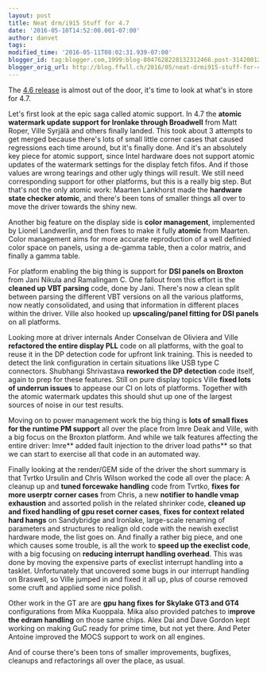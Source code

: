 ```yaml
---
layout: post
title: Neat drm/i915 Stuff for 4.7
date: '2016-05-10T14:52:00.001-07:00'
author: danvet
tags: 
modified_time: '2016-05-11T08:02:31.939-07:00'
blogger_id: tag:blogger.com,1999:blog-8047628228132312466.post-3142001204592303032
blogger_orig_url: http://blog.ffwll.ch/2016/05/neat-drmi915-stuff-for-47.html
---
```


The [4.6 release](/2016/03/neat-drmi915-stuff-for-46.html)
is almost out of the door, it's time to look at what's in store for 4.7.

<!--more-->

Let's first look at the epic saga called atomic support. In 4.7 the **atomic
watermark update support for Ironlake through Broadwell** from Matt Roper,
Ville Syrjälä and others finally landed. This took about 3 attempts to get
merged because there's lots of small little corner cases that caused regressions
each time around, but it's finally done. And it's an absolutely key piece for
atomic support, since Intel hardware does not support atomic updates of the
watermark settings for the display fetch fifos. And if those values are wrong
tearings and other ugly things will result. We still need corresponding support
for other platforms, but this is a really big step. But that's not the only
atomic work: Maarten Lankhorst made the **hardware state checker atomic**,
and there's been tons of smaller things all over to move the driver towards the
shiny new.

Another big feature on the display side is **color management**, implemented
by Lionel Landwerlin, and then fixes to make it fully **atomic** from
Maarten. Color management aims for more accurate reproduction of a well definied
color space on panels, using a de-gamma table, then a color matrix, and finally
a gamma table.

For platform enabling the big thing is support for **DSI panels on Broxton**
from Jani Nikula and Ramalingam C. One fallout from this effort is the
**cleaned up VBT parsing** code, done by Jani. There's now a clean split
between parsing the different VBT versions on all the various platforms, now
neatly consolidated, and using that information in different places within the
driver. Ville also hooked up **upscaling/panel fitting for DSI panels** on
all platforms.

Looking more at driver internals Ander Conselvan de Oliviera and Ville
**refactored the entire display PLL** code on all platforms, with the goal to
reuse it in the DP detection code for upfront link training. This is needed to
detect the link configuration in certain situations like USB type C connectors.
Shubhangi Shrivastava **reworked the DP detection** code itself, again to
prep for these features. Still on pure display topics Ville **fixed lots of
underrun issues** to appease our CI on lots of platforms. Together with the
atomic watermark updates this should shut up one of the largest sources of noise
in our test results.

Moving on to power management work the big thing is **lots of small fixes for
the runtime PM support** all over the place from Imre Deak and Ville, with a
big focus on the Broxton platform. And while we talk features affecting the
entire driver: Imre** added fault injection to the driver load paths** so
that we can start to exercise all that code in an automated way.

Finally looking at the render/GEM side of the driver the short summary is that
Tvrtko Ursulin and Chris Wilson worked the code all over the place: A cleanup up
and **tuned forcewake handling** code from Tvrtko, **fixes for more userptr
corner cases** from Chris, a new **notifier to handle vmap exhaustion** and
assorted polish in the related shrinker code, **cleaned up and fixed handling
of gpu reset corner cases**, **fixes for context related hard hangs** on
Sandybridge and Ironlake, large-scale renaming of parameters and structures to
realign old code with the newish execlist hardware mode, the list goes on. And
finally a rather big piece, and one which causes some trouble, is all the work
to **speed up the execlist code**, with a big focusing on **reducing
interrupt handling overhead**. This was done by moving the expensive parts of
execlist interrupt handling into a tasklet. Unfortunately that uncovered some
bugs in our interrupt handling on Braswell, so Ville jumped in and fixed it all
up, plus of course removed some cruft and applied some nice polish.

Other work in the GT are are **gpu hang fixes for Skylake GT3 and GT4**
configurations from Mika Kuoppala. Mika also provided patches to i**mprove the
edram handling** on those same chips. Alex Dai and Dave Gordon kept working on
making GuC ready for prime time, but not yet there. And Peter Antoine improved
the MOCS support to work on all engines.

And of course there's been tons of smaller improvements, bugfixes, cleanups and
refactorings all over the place, as usual.
